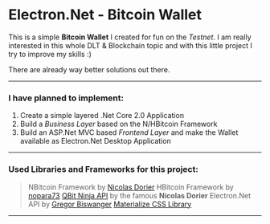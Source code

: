 # Electron.Net - Bitcoin Wallet
This is a simple **Bitcoin Wallet** I created for fun on the _Testnet_.
I am really interested in this whole DLT & Blockchain topic and with this little project I try to improve my skills :)

There are already way better solutions out there. 

---
### I have planned to implement:

1. Create a simple layered .Net Core 2.0 Application
2. Build a _Business Layer_ based on the N/HBitcoin Framework
3. Build an ASP.Net MVC based _Frontend Layer_ and make the Wallet available as Electron.Net Desktop Application

---
### Used Libraries and Frameworks for this project:

> NBitcoin Framework by [Nicolas Dorier](https://github.com/MetacoSA/NBitcoin)
> HBitcoin Framework by [nopara73](https://github.com/nopara73/HBitcoin)
> [QBit Ninja API](https://qbitninja.docs.apiary.io) by the famous **Nicolas Dorier**
> Electron.Net API by [Gregor Biswanger](https://github.com/ElectronNET)
> [Materialize CSS Library](https://materializecss.com/)

---